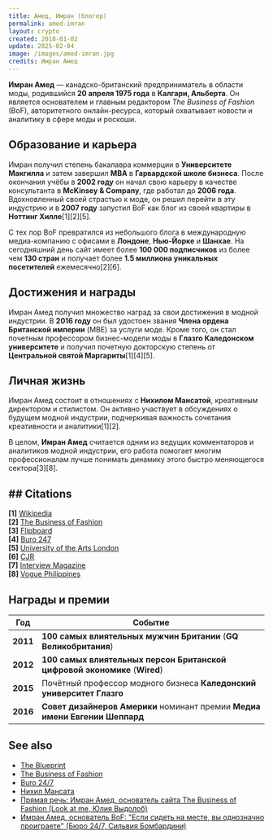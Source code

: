 ```yaml
---
title: Амед, Имран (блогер)
permalink: amed-imran
layout: crypto
created: 2018-01-02
update: 2025-02-04
image: /images/amed-imran.jpg
credits: Имран Амед
---
```


**Имран Амед** — канадско-британский предприниматель в области моды, родившийся **20 апреля 1975 года** в **Калгари, Альберта**. Он является основателем и главным редактором *The Business of Fashion* (BoF), авторитетного онлайн-ресурса, который охватывает новости и аналитику в сфере моды и роскоши.

## Образование и карьера

Имран получил степень бакалавра коммерции в **Университете Макгилла** и затем завершил **MBA** в **Гарвардской школе бизнеса**. После окончания учёбы в **2002 году** он начал свою карьеру в качестве консультанта в **McKinsey & Company**, где работал до **2006 года**. Вдохновленный своей страстью к моде, он решил перейти в эту индустрию и в **2007 году** запустил BoF как блог из своей квартиры в **Ноттинг Хилле**[1][2][5].

С тех пор BoF превратился из небольшого блога в международную медиа-компанию с офисами в **Лондоне**, **Нью-Йорке** и **Шанхае**. На сегодняшний день сайт имеет более **100 000 подписчиков** из более чем **130 стран** и получает более **1.5 миллиона уникальных посетителей** ежемесячно[2][6].

## Достижения и награды

Имран Амед получил множество наград за свои достижения в модной индустрии. В **2016 году** он был удостоен звания **Члена ордена Британской империи** (MBE) за услуги моде. Кроме того, он стал почетным профессором бизнес-модели моды в **Глазго Каледонском университете** и получил почетную докторскую степень от **Центральной святой Маргариты**[1][4][5].

## Личная жизнь

Имран Амед состоит в отношениях с **Нихилом Мансатой**, креативным директором и стилистом. Он активно участвует в обсуждениях о будущем модной индустрии, подчеркивая важность сочетания креативности и аналитики[1][2].

В целом, **Имран Амед** считается одним из ведущих комментаторов и аналитиков модной индустрии, его работа помогает многим профессионалам лучше понимать динамику этого быстро меняющегося сектора[3][8].

## ## Citations

**[1]** [Wikipedia](https://en.wikipedia.org/wiki/Imran_Amed)  
**[2]** [The Business of Fashion](https://www.businessoffashion.com/imran-amed/)  
**[3]** [Flipboard](https://it-it.about.flipboard.com/on-the-red-couch-with-business-of-fashions-imran-amed/)  
**[4]** [Buro 247](https://www.buro247.ru/fashion/heroes/imran-amed.html)  
**[5]** [University of the Arts London](https://www.arts.ac.uk/people/honoraries/imran-amed-mbe)  
**[6]** [CJR](https://www.cjr.org/the_feature/the-outsiders-business-of-fashion-imran-amed.php)  
**[7]** [Interview Magazine](https://www.interviewmagazine.com/culture/imran-amed)  
**[8]** [Vogue Philippines](https://vogue.ph/fashion/imran-amed-the-state-of-fashion/)  

## Награды и премии

| **Год** | **Событие**                                                  |  
|---------|--------------------------------------------------------------|  
| **2011** | **100 самых влиятельных мужчин Британии** (**GQ Великобритания**) |  
| **2012** | **100 самых влиятельных персон Британской цифровой экономике** (**Wired**) |  
| **2015** | Почётный профессор модного бизнеса **Каледонский университет Глазго** |  
| **2016** | **Совет дизайнеров Америки** номинант премии **Медиа имени Евгении Шеппард** |

## See also
- [The Blueprint](blueprint-the)
- [The Business of Fashion](business-of-fashion-the)
- [Buro 24/7](buro-24-7)
- [Нихил Мансата](nihil-mansata)
- [Прямая речь: Имран Амед, основатель сайта The Business of Fashion (Look at me, Юлия Выдолоб)](http://www.lookatme.ru/mag/archive/industry-interview/118417-imran-amed)
- [Имран Амед, основатель BoF: "Если сидеть на месте, вы однозначно проиграете" (Бюро 24/7, Сильвия Бомбардини)](https://www.buro247.ru/fashion/interview/imran-amed.html)

<!-- Prompt:  
- Не менять язык статьи, сохранять оригинальный язык.  
- Если тема оформлена как "Имя Фамилия", заголовок должен быть "Фамилия, Имя".  
- Изменить title: A Template на основной топик в статье.  
- Создать permalink: на основе title (без / пред и / после/)  
- Замени date: на created:  
- Замени update: хххх-хх-хх текущую дату в таком же формате  
- Изменить заголовок раздела "Citations" на ## Citations.  
- Оформить ссылки в разделе "Citations" в формате: **[x]** [URL](URL).  
- При ссылке на источник в тексте, использовать формат: **[x]**, **[x]**.  
- Убедиться, что номера цитат соответствуют записям в разделе "Citations".  
- Не применять форматирование **...** в строке credits:
- Сделать номера цитат кликабельными по указанному выше формату.  
- Добавить список связанных тем в том же формате.  
- Если есть списки с годами (при условии что они не содержат длинные предложения или ссылки) - конвертируй их в таблицы.  
- Выделяй даты, места, географические названия, адреса, имена собственные **таким образом**.  
- Использовать шаблон - "[Название темы](ссылка-на-тему)" для каждого пункта.  
- Раздел ## See also должен включаться автоматически в конец статьи.  
- Результат в md коде.  
- Оставить этот Prompt после редактирования в конце кода.  
-->
